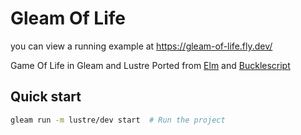 # Gleam Of Life

you can view a running example at https://gleam-of-life.fly.dev/

Game Of Life in Gleam and Lustre
Ported from [Elm](https://github.com/tcoopman/game-of-life) and [Bucklescript](https://github.com/tcoopman/game-of-life-bucklescript)

## Quick start

```sh
gleam run -m lustre/dev start  # Run the project
```
